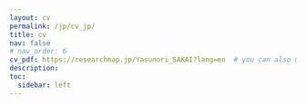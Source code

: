```yaml
---
layout: cv
permalink: /jp/cv_jp/
title: cv
nav: false
# nav_order: 6
cv_pdf: https://researchmap.jp/Yasunori_SAKAI?lang=en  # you can also use external links here
description:
toc:
  sidebar: left
---
```

